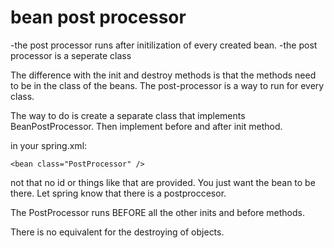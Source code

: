 # bean post processor
-the post processor runs after initilization of every created bean.
-the post processor is a seperate class

The difference with the init and destroy methods is that the methods need to be in the class of the beans. The post-processor
is a way to run for every class.

The way to do is create a separate class that implements BeanPostProcessor. Then implement before and after init method.

in your spring.xml:
```
<bean class="PostProcessor" />
```

not that no id or things like that are provided. You just want the bean to be there. Let spring know that there is a postproccesor.

The PostProcessor runs BEFORE all the other inits and before methods.

There is no equivalent for the destroying of objects.